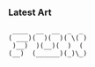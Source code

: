 ### Latest Art
```
 ____  __  __  _  _ 
( ___)(  )(  )( \( )
 )__)  )(__)(  )  ( 
(__)  (______)(_)\_)
```